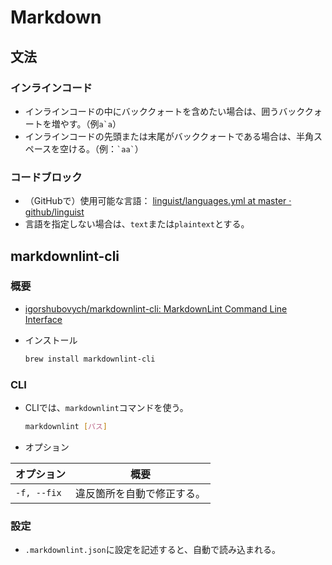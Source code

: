 # Markdown

## 文法

### インラインコード

- インラインコードの中にバッククォートを含めたい場合は、囲うバッククォートを増やす。（例``a`a``）
- インラインコードの先頭または末尾がバッククォートである場合は、半角スペースを空ける。（例：`` `aa` ``）

### コードブロック

- （GitHubで）使用可能な言語： [linguist/languages.yml at master · github/linguist](https://github.com/github/linguist/blob/master/lib/linguist/languages.yml)
- 言語を指定しない場合は、`text`または`plaintext`とする。

## markdownlint-cli

### 概要

- [igorshubovych/markdownlint-cli: MarkdownLint Command Line Interface](https://github.com/igorshubovych/markdownlint-cli)
- インストール

  ```bash
  brew install markdownlint-cli
  ```

### CLI

- CLIでは、`markdownlint`コマンドを使う。

  ```bash
  markdownlint [パス]
  ```

- オプション

|オプション|概要|
|---|---|
|`-f, --fix`|違反箇所を自動で修正する。|

### 設定

- `.markdownlint.json`に設定を記述すると、自動で読み込まれる。
